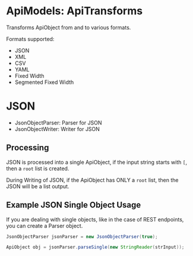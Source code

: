 # ApiModels: ApiTransforms

Transforms ApiObject from and to various formats.  

Formats supported:

- JSON
- XML
- CSV
- YAML
- Fixed Width
- Segmented Fixed Width

# JSON

- JsonObjectParser:  Parser for JSON
- JsonObjectWriter:  Writer for JSON

## Processing

JSON is processed into a single ApiObject, if the input string starts with `[`, then a `root` list is created.

During Writing of JSON, if the ApiObject has ONLY a `root` list, then the JSON will be a list output.

## Example JSON Single Object Usage

If you are dealing with single objects, like in the case of REST endpoints, you can create a Parser object.

```java
JsonObjectParser jsonParser = new JsonObjectParser(true);

ApiObject obj = jsonParser.parseSingle(new StringReader(strInput));
```